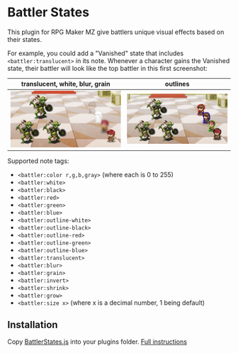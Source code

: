 # Battler States

This plugin for RPG Maker MZ give battlers unique visual effects based on their states.

For example, you could add a "Vanished" state that includes `<battler:translucent>` in its note. Whenever a character gains the Vanished state, their battler will look like the top battler in this first screenshot:

| translucent, white, blur, grain                                                  | outlines                                                    |
| -------------------------------------------------------------------------------- | ----------------------------------------------------------- |
| ![Screenshot of translucent, white, blur and grain](effect-translucent-demo.png) | ![Screenshot of various outlines](effect-outlines-demo.png) |

Supported note tags:

- `<battler:color r,g,b,gray>` (where each is 0 to 255)
- `<battler:white>`
- `<battler:black>`
- `<battler:red>`
- `<battler:green>`
- `<battler:blue>`
- `<battler:outline-white>`
- `<battler:outline-black>`
- `<battler:outline-red>`
- `<battler:outline-green>`
- `<battler:outline-blue>`
- `<battler:translucent>`
- `<battler:blur>`
- `<battler:grain>`
- `<battler:invert>`
- `<battler:shrink>`
- `<battler:grow>`
- `<battler:size x>` (where x is a decimal number, 1 being default)

## Installation

Copy [BattlerStates.js](./BattlerStates.js) into your plugins folder. [Full instructions](https://www.rpgmakerweb.com/blog/using-plugins-in-mz)
